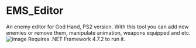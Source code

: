 # EMS_Editor
An enemy editor for God Hand, PS2 version. With this tool you can add new enemies or remove them, manipulate animation, weapons equipped and etc.
![image](https://user-images.githubusercontent.com/86802822/227216224-88428d6e-d55c-48bc-b0d4-b610f6130b17.png)
Requires .NET Framework 4.7.2 to run it.
